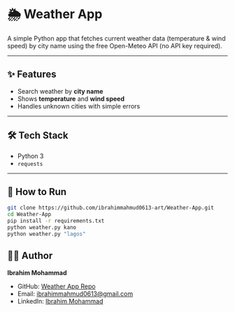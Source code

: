 # 🌦️ Weather App  

A simple Python app that fetches current weather data (temperature & wind speed) by city name using the free Open-Meteo API (no API key required).  

---

## ✨ Features  
- Search weather by **city name**  
- Shows **temperature** and **wind speed**  
- Handles unknown cities with simple errors  

---

## 🛠 Tech Stack  
- Python 3  
- `requests`  

---

## 🚀 How to Run  

```bash
git clone https://github.com/ibrahimmahmud0613-art/Weather-App.git
cd Weather-App
pip install -r requirements.txt
python weather.py kano
python weather.py "lagos"
```
## 🧑‍💻 Author  

**Ibrahim Mohammad**  
- GitHub: [Weather App Repo](https://github.com/ibrahimmahmud0613-art/Weather-App)  
- Email: ibrahimmahmud0613@gmail.com  
- LinkedIn: [Ibrahim Mohammad](https://www.linkedin.com/in/ibrahim-mohammad-2b866422b)
